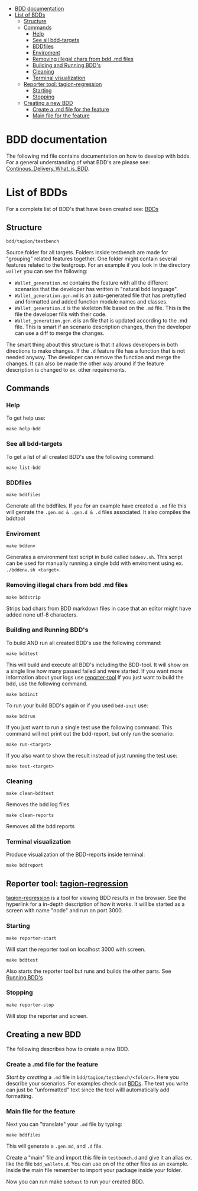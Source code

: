 - [BDD documentation](#bdd-documentation)
- [List of BDDs](#list-of-bdds)
  - [Structure](#structure)
  - [Commands](#commands)
    - [Help](#help)
    - [See all bdd-targets](#see-all-bdd-targets)
    - [BDDfiles](#bddfiles)
    - [Enviroment](#enviroment)
    - [Removing illegal chars from bdd .md files](#removing-illegal-chars-from-bdd-md-files)
    - [Building and Running BDD's](#building-and-running-bdds)
    - [Cleaning](#cleaning)
    - [Terminal visualization](#terminal-visualization)
  - [Reporter tool: tagion-regression](#reporter-tool-tagion-regression)
    - [Starting](#starting)
    - [Stopping](#stopping)
  - [Creating a new BDD](#creating-a-new-bdd)
    - [Create a .md file for the feature](#create-a-md-file-for-the-feature)
    - [Main file for the feature](#main-file-for-the-feature)

# BDD documentation
The following md file contains documentation on how to develop with bdds. For a general understanding of what BDD's are please see: [Continous_Delivery_What_is_BDD](https://www.youtube.com/watch?v=zYj70EsD7uI).

# List of BDDs
For a complete list of BDD's that have been created see: [BDDs](../../../../bdd/BDDS.md)

## Structure
`bdd/tagion/testbench`

Source folder for all targets. Folders inside testbench are made for "grouping" related features together. One folder might contain several features related to the testgroup. For an example if you look in the directory `wallet` you can see the following:
* `Wallet_generation.md` contains the feature with all the different scenarios that the developer has written in "natural bdd language". 
* `Wallet_generation.gen.md` is an auto-generated file that has prettyfied and formatted and added function module names and classes. 
* `Wallet_generation.d` is the skeleton file based on the `.md` file. This is the file the developer fills with their code. 
* `Wallet_generation.gen.d` is an file that is updated according to the .md file. This is smart if an scenario description changes, then the developer can use a diff to merge the changes. 

The smart thing about this structure is that it allows developers in both directions to make changes. If the `.d` feature file has a function that is not needed anyway. The developer can remove the function and merge the changes. It can also be made the other way around if the feature description is changed to ex. other requirements.

## Commands
### Help 
To get help use:

`make help-bdd`

### See all bdd-targets
To get a list of all created BDD's use the following command:

`make list-bdd `

### BDDfiles
`make bddfiles`

Generate all the bddfiles. If you for an example have created a `.md` file this will genrate the `.gen.md & .gen.d & .d` files associated. It also compiles the bddtool

### Enviroment
`make bddenv`

Generates a environment test script in build called `bddenv.sh`. This script can be used for manually running a single bdd with enviroment using ex. `./bddenv.sh <target>`.

### Removing illegal chars from bdd .md files
`make bddstrip`

Strips bad chars from BDD markdown files in case that an editor might have added none utf-8 characters. 


### Building and Running BDD's
To build AND run all created BDD's use the following command:

`make bddtest`

This will build and execute all BDD's including the BDD-tool. It will show on a single line how many passed failed and were started. If you want more information about your logs use [reporter-tool](#reporter-tool-tagion-regression) 
If you just want to build the bdd, use the following command.

`make bddinit`

To run your build BDD's again or if you used `bdd-init` use:

`make bddrun`

If you just want to run a single test use the following command. This command will not print out the bdd-report, but only run the scenario:

`make run-<target>`

If you also want to show the result instead of just running the test use:

`make test-<target>`

### Cleaning

`make clean-bddtest` 

Removes the bdd log files

`make clean-reports` 

Removes all the bdd reports

### Terminal visualization
Produce visualization of the BDD-reports inside terminal:

`make bddreport`

## Reporter tool: [tagion-regression](https://github.com/tagion/tagion-regression)
[tagion-regression](https://github.com/tagion/tagion-regression) is a tool for viewing BDD results in the browser. See the hyperlink for a in-depth description of how it works. It will be started as a screen with name "node" and run on port 3000.
### Starting
`make reporter-start`

Will start the reporter tool on localhost 3000 with screen.

`make bddtest`

Also starts the reporter tool but runs and builds the other parts. See [Running BDD's](#running-bdds)

### Stopping
`make reporter-stop`

Will stop the reporter and screen.

## Creating a new BDD
The following describes how to create a new BDD.
### Create a .md file for the feature
*Start by creating* a `.md` file in `bdd/tagion/testbench/<folder>`. Here you describe your scenarios. For examples check out [BDDs](../../../../bdd/BDDS.md). The text you write can just be "unformatted" text since the tool willl automatically add formatting. 

### Main file for the feature

Next you can "translate" your `.md` file by typing:

`make bddfiles`

This will generate a `.gen.md`, and `.d` file. 

Create a "main" file and import this file in `testbench.d` and give it an alias ex. like the file `bdd_wallets.d`. You can use on of the other files as an example. Inside the main file remember to import your package inside your folder. 

Now you can run make `bddtest` to run your created BDD. 



